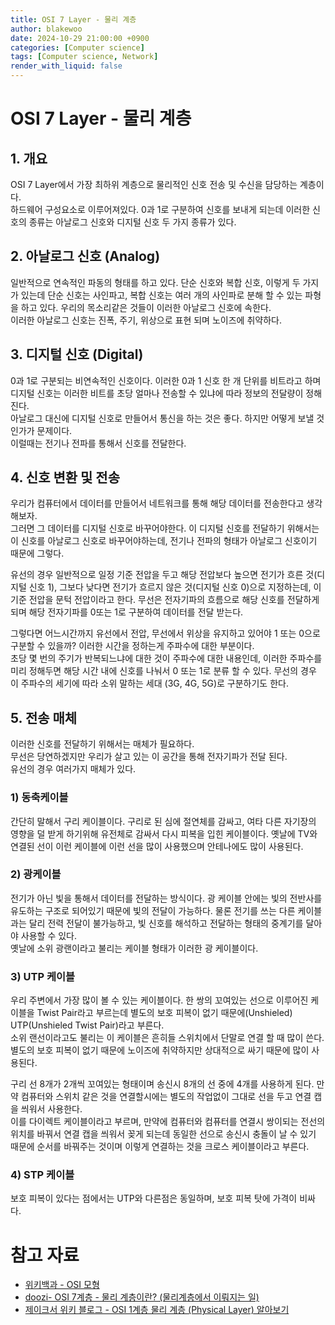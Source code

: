 ```yaml
---
title: OSI 7 Layer - 물리 계층
author: blakewoo
date: 2024-10-29 21:00:00 +0900
categories: [Computer science]
tags: [Computer science, Network] 
render_with_liquid: false
---
```


# OSI 7 Layer - 물리 계층
## 1. 개요
OSI 7 Layer에서 가장 최하위 계층으로 물리적인 신호 전송 및 수신을 담당하는 계층이다.   
하드웨어 구성요소로 이루어져있다.
0과 1로 구분하여 신호를 보내게 되는데 이러한 신호의 종류는 아날로그 신호와 디지털 신호 두 가지 종류가 있다.

## 2. 아날로그 신호 (Analog)
일반적으로 연속적인 파동의 형태를 하고 있다. 단순 신호와 복합 신호, 이렇게 두 가지가 있는데
단순 신호는 사인파고, 복합 신호는 여러 개의 사인파로 분해 할 수 있는 파형을 하고 있다.
우리의 목소리같은 것들이 이러한 아날로그 신호에 속한다.   
이러한 아날로그 신호는 진폭, 주기, 위상으로 표현 되며 노이즈에 취약하다.

## 3. 디지털 신호 (Digital)
0과 1로 구분되는 비연속적인 신호이다. 이러한 0과 1 신호 한 개 단위를 비트라고 하며
디지털 신호는 이러한 비트를 초당 얼마나 전송할 수 있냐에 따라 정보의 전달량이 정해진다.   
아날로그 대신에 디지털 신호로 만들어서 통신을 하는 것은 좋다. 하지만 어떻게 보낼 것인가가 문제이다.  
이럴때는 전기나 전파를 통해서 신호를 전달한다.

## 4. 신호 변환 및 전송
우리가 컴퓨터에서 데이터를 만들어서 네트워크를 통해 해당 데이터를 전송한다고 생각해보자.   
그러면 그 데이터를 디지털 신호로 바꾸어야한다. 이 디지털 신호를 전달하기 위해서는
이 신호를 아날로그 신호로 바꾸어야하는데, 전기나 전파의 형태가 아날로그 신호이기 때문에 그렇다.   

유선의 경우 일반적으로 일정 기준 전압을 두고 해당 전압보다 높으면 전기가 흐른 것(디지털 신호 1), 그보다 낮다면 전기가 흐르지 않은 것(디지털 신호 0)으로
지정하는데, 이 기준 전압을 문턱 전압이라고 한다.
무선은 전자기파의 흐름으로 해당 신호를 전달하게 되며 해당 전자기파를 0또는 1로 구분하여 데이터를 전달 받는다.

그렇다면 어느시간까지 유선에서 전압, 무선에서 위상을 유지하고 있어야 1 또는 0으로 구분할 수 있을까?
이러한 시간을 정하는게 주파수에 대한 부분이다.   
초당 몇 번의 주기가 반복되느냐에 대한 것이 주파수에 대한 내용인데, 이러한 주파수를 미리 정해두면 해당 시간 내에 신호를 나눠서 0 또는 1로 분류 할 수 있다.
무선의 경우 이 주파수의 세기에 따라 소위 말하는 세대 (3G, 4G, 5G)로 구분하기도 한다.

## 5. 전송 매체
이러한 신호를 전달하기 위해서는 매체가 필요하다.   
무선은 당연하겠지만 우리가 살고 있는 이 공간을 통해 전자기파가 전달 된다.    
유선의 경우 여러가지 매체가 있다.

### 1) 동축케이블
간단히 말해서 구리 케이블이다. 구리로 된 심에 절연체를 감싸고, 여타 다른 자기장의 영향을 덜 받게 하기위해 유전체로 감싸서 다시 피복을 입힌 케이블이다.
옛날에 TV와 연결된 선이 이런 케이블에 이런 선을 많이 사용했으며 안테나에도 많이 사용된다.

### 2) 광케이블
전기가 아닌 빛을 통해서 데이터를 전달하는 방식이다. 광 케이블 안에는 빛의 전반사를 유도하는 구조로 되어있기 때문에 빛의 전달이 가능하다.
물론 전기를 쓰는 다른 케이블과는 달리 전력 전달이 불가능하고, 빛 신호를 해석하고 전달하는 형태의 중계기를 달아야 사용할 수 있다.   
옛날에 소위 광랜이라고 불리는 케이블 형태가 이러한 광 케이블이다.

### 3) UTP 케이블
우리 주변에서 가장 많이 볼 수 있는 케이블이다. 한 쌍의 꼬여있는 선으로 이루어진 케이블을 Twist Pair라고 부르는데
별도의 보호 피복이 없기 때문에(Unshieled) UTP(Unshieled Twist Pair)라고 부른다.  
소위 랜선이라고도 불리는 이 케이블은 흔히들 스위치에서 단말로 연결 할 때 많이 쓴다.
별도의 보호 피복이 없기 때문에 노이즈에 취약하지만 상대적으로 싸기 때문에 많이 사용된다.

구리 선 8개가 2개씩 꼬여있는 형태이며 송신시 8개의 선 중에 4개를 사용하게 된다.
만약 컴퓨터와 스위치 같은 것을 연결할시에는 별도의 작업없이 그대로 선을 두고 연결 캡을 씌워서 사용한다.   
이를 다이렉트 케이블이라고 부르며, 만약에 컴퓨터와 컴퓨터를 연결시 쌍이되는 전선의 위치를 바꿔서 연결 캡을 씌워서 꽂게 되는데
동일한 선으로 송신시 충돌이 날 수 있기 때문에 순서를 바꿔주는 것이며 이렇게 연결하는 것을 크로스 케이블이라고 부른다.

### 4) STP 케이블
보호 피복이 있다는 점에서는 UTP와 다른점은 동일하며, 보호 피복 탓에 가격이 비싸다.


# 참고 자료
- [위키백과 - OSI 모형](https://ko.wikipedia.org/wiki/OSI_%EB%AA%A8%ED%98%95)
- [doozi- OSI 7계층 - 물리 계층이란? (물리계층에서 이뤄지는 일)](https://doozi0316.tistory.com/entry/OSI-7%EA%B3%84%EC%B8%B5-%EB%AC%BC%EB%A6%AC-%EA%B3%84%EC%B8%B5%EC%9D%B4%EB%9E%80-%EB%AC%BC%EB%A6%AC%EA%B3%84%EC%B8%B5%EC%97%90%EC%84%9C-%EC%9D%B4%EB%A4%84%EC%A7%80%EB%8A%94-%EC%9D%BC)
- [제이크서 위키 블로그 - OSI 1계층 물리 계층 (Physical Layer) 알아보기](https://jake-seo-dev.tistory.com/225)
